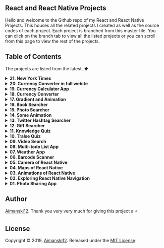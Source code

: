 ## React and React Native Projects

Hello and welcome to the Github repo of my React and React Native Projects. This houses all the related projects I created as well as the source codes of each project. Each project is branched from this master file. You can click on the branch tab to view all the listed projects or you can scroll from this page to view the rest of the projects. 

## Table of Contents

The projects are listed from the latest. :arrow_up:

<details>
  <summary><strong>21. New York Times</strong></summary>

   ### Overview :sunglasses:

> Coming Soon!

</details>

<details>
  <summary><strong>20. Currency Converter in full webite</strong></summary>

   ### Overview :sunglasses:

> In this project, I have created a full website application from the currency app that I have created on the two project. This website is fully responsive and it is also using the [React Router](https://reacttraining.com/react-router/) to its navigation. This webapp is also using [API Frankfurter](https://www.frankfurter.app/) and [Rest Countries](https://restcountries.eu/) APIs.
I also sketched designed the app using [Figma](https://www.figma.com/).

[View it live from your browser.](http://bit.ly/2vQAx5Q) Deployed with Firebase<br>
[View project source code](https://github.com/Aimanski12/ReactJS_Projects/tree/proj20).<br>
[Watch Short Video Clip](https://youtu.be/mIHSk8UxET4) <br>


<div float="left">
  <a href="https://youtu.be/mIHSk8UxET4">
    <img src="https://github.com/Aimanski12/proj-resource/blob/master/libs/react/react20-currency.gif" alt="screen shot">
  </a>
</div>

</details>

<details>
  <summary><strong>19. Currency Calculator App</strong></summary>

  ### Overview :sunglasses:

> From the last project, I added a [React Router](https://reacttraining.com/react-router/) and integrated a currency calculator app for this project. Thank you for looking into this repo. All the data from this app are taken from [API Frankfurter](https://www.frankfurter.app/) and [Rest Countries](https://restcountries.eu/).

[View it live from your browser.](http://bit.ly/2tFL0A3) Deployed with Firebase<br>
[View project source code](https://github.com/Aimanski12/ReactJS_Projects/tree/proj19).<br>
[Watch Short Video Clip](https://youtu.be/MwPo-bn6mZk) <br>

<div float="left">
  <a href="https://youtu.be/MwPo-bn6mZk">
    <img src="https://github.com/Aimanski12/proj-resource/blob/master/libs/react/react19-currencycalc.gif" alt="screen shot">
  </a>
</div>

</details>

<details>
  <summary><strong>18. Currency Converter</strong></summary>

  ### Overview :sunglasses:

> Currency converter app are one of the app ideas that really interests me most. I build this app to see how does the currency app works under the hood. Thank you for looking into this repo. All the data from this app are taken from [API Frankfurter](https://www.frankfurter.app/) and [Rest Countries](https://restcountries.eu/).

[View it live from your browser.](http://bit.ly/2tFL0A3) Deployed with Firebase<br>
[View project source code](https://github.com/Aimanski12/ReactJS_Projects/tree/proj18).<br>
[Watch Short Video Clip](https://youtu.be/Bz_-G6Oi6R0) <br>

<div float="left">
  <a href="https://youtu.be/Bz_-G6Oi6R0">
    <img src="https://github.com/Aimanski12/proj-resource/blob/master/libs/react/react18-currencyconverter.gif" alt="screen shot">
  </a>
</div>

</details>

<details>
  <summary><strong>17. Gradient and Animation</strong></summary>

  ### Overview :sunglasses:

> In this app I am making a simple TodoList that renders animation using [CSSTransition](http://reactcommunity.org/react-transition-group/css-transition) and [TransitionGroup](http://reactcommunity.org/react-transition-group/transition-group) library from ReactJS and with diffent background for each list to generate a gradient look list.

[View it live from your browser.](http://bit.ly/2rHXQNk) Deployed with Firebase<br>
[View project source code](https://github.com/Aimanski12/ReactJS_Projects/tree/proj17).<br>
[Watch Short Video Clip](https://youtu.be/fb0GsdBwlfA) <br>

<div float="left">
  <a href="https://youtu.be/fb0GsdBwlfA">
    <img src="https://github.com/Aimanski12/proj-resource/blob/master/libs/react/react17-animation-gradient.gif" alt="screen shot">
  </a>
</div>

</details>

<details>
  <summary><strong>16. Book Searcher</strong></summary>

  ### Overview :sunglasses:

> I created this website to help users search for books they want to read. All the books datta from this app are taken from [Google Books](https://books.google.com/). It contains a huge amount of data about retailed books and publications and it is free to use.

[View it live from your browser.](http://bit.ly/39ohIpO) Deployed with Firebase<br>
[View project source code](https://github.com/Aimanski12/ReactJS_Projects/tree/proj16).<br>
[Watch Short Video Clip](https://youtu.be/mjBNXKLQsRU) <br>

<div float="left">
  <a href="https://youtu.be/mjBNXKLQsRU">
    <img src="https://github.com/Aimanski12/proj-resource/blob/master/libs/react/react16-photo-search.gif" alt="screen shot">
  </a>
</div>

</details>

<details>
  <summary><strong>15. Photo Searcher</strong></summary>

  ### Overview :sunglasses:

> I want to create an app that searches photos on the internet. I found [Pexels.com](https://www.pexels.com/) a free stock photos you can query for free. So I decided to build one app like this. 

[View it live from your browser.](http://bit.ly/2EWAKpn) Deployed with Firebase<br>
[View project source code](https://github.com/Aimanski12/ReactJS_Projects/tree/proj15).<br>
[Watch Short Video Clip](https://youtu.be/pQ3YLyzhd_0) <br>

<div float="left">
  <a href="https://youtu.be/pQ3YLyzhd_0">
    <img src="https://github.com/Aimanski12/proj-resource/blob/master/libs/react/react15-%20photo%20search.gif" alt="screen shot">
  </a>
</div>

</details>

<details>
  <summary><strong>14. Some Animation</strong></summary>

  ### Overview :sunglasses:

> Animations are one of the important things that bring more life to your website. So I have decided to create this app with some animations. I am using [React Reveal](https://www.react-reveal.com/) a lightweight react animation library. 

[View it live from your browser.](http://bit.ly/2M1xA7s) Deployed with Firebase<br>
[View project source code](https://github.com/Aimanski12/ReactJS_Projects/tree/proj14).<br>
[Watch Short Video Clip](https://youtu.be/GiUuTDm982g) <br>

<div float="left">
  <a href="https://youtu.be/GiUuTDm982g">
    <img src="https://github.com/Aimanski12/proj-resource/blob/master/libs/react/react14-animations.gif" alt="screen shot">
  </a>
</div>

</details> 

<details>
  <summary><strong>13. Twitter Hashtag Searcher</strong></summary>

  ### Overview :sunglasses:

  > This app allows the user to search hashtagged words from [Twitter](https://twitter.com). The app requires APIKeys and Access Token provided by Twitter. 

  [View it live from your browser.](http://bit.ly/2RwP9jx) Deployed with Firebase<br>
  [View project source code](https://github.com/Aimanski12/ReactJS_Projects/tree/proj13).<br>
  [Watch Short Video Clip](https://youtu.be/EPNche7kZBQ) <br>

  <div float="left">
    <a href="https://youtu.be/EPNche7kZBQ">
      <img src="https://github.com/Aimanski12/proj-resource/blob/master/libs/react/react13-tweetersearch.gif" alt="screen shot">
    </a>
  </div>

</details> 

<details>
  <summary><strong>12. Giff Searcher</strong></summary>

  ### Overview :sunglasses:

  > This is a ReactJS website is allow the user to search giff images and files. It uses the [Giphy API](https://developers.giphy.com/), an online database and search engine that allows users to search for and share short looping videos with no sound, that resemble animated GIF files.

  [View it live from your browser.](http://bit.ly/33orX9q) Deployed with Firebase<br>
  [View project source code](https://github.com/Aimanski12/ReactJS_Projects/tree/proj12).<br>
  [Watch Short Video Clip](https://youtu.be/Fiy8VBEon5g) <br>

  <div float="left">
    <a href="https://youtu.be/Fiy8VBEon5g">
      <img src="https://github.com/Aimanski12/proj-resource/blob/master/libs/react/react12-giffsearch.gif" alt="screen shot">
    </a>
  </div>

</details> 

<details>
  <summary><strong>11. Knowledge Quiz</strong></summary>

  ### Overview :sunglasses:

  > This app is a knowledge quiz app. It asks quiestions about general informations and you just have to pick you answers from the options provided. It uses its data from [Open Trivia Database](https://opentdb.com/api_config.php) - an open source database 

  [View it live from your browser.](http://bit.ly/2QAur1E) Deployed with Firebase<br>
  [View project source code](https://github.com/Aimanski12/ReactJS_Projects/tree/proj11).<br>
  [Watch Short Video Clip](https://youtu.be/ngMWwH9n-lA) <br>

  <div float="left">
    <a href="https://youtu.be/ngMWwH9n-lA">
      <img src="https://github.com/Aimanski12/proj-resource/blob/master/libs/react/react11-knowledgequiz.gif" alt="screen shot">
    </a>
  </div>

</details> 


<details>
  <summary><strong>10. Tralse Quiz</strong></summary>

  ### Overview :sunglasses:

  > This is a True or False App. It is run on a ReactJS. It is an app that allows the user to play a true or false quiz about general informations about science, math, sports, music, politics, history, etc. This app uses resources [Open Trivia Database](https://opentdb.com/api_config.php). A free JSON API for programming projects. It does not require API tokens when you use it.

  [View it live from your browser.](http://bit.ly/2NXdPON) Deployed with Firebase<br>
  [View project source code](https://github.com/Aimanski12/ReactJS_Projects/tree/proj10).<br>
  [Watch Short Video Clip](https://www.youtube.com/watch?v=p9yRbI88yXo&feature=youtu.be) <br>

  <div float="left">
    <a href="https://www.youtube.com/watch?v=p9yRbI88yXo&feature=youtu.be">
      <img src="https://github.com/Aimanski12/proj-resource/blob/master/libs/react/react10-tralse.gif" alt="screen shot">
    </a>
  </div>

</details> 

<details>
  <summary><strong>09. Video Search</strong></summary>

  ### Overview :sunglasses:

  > This is a Movie Searcher App. It allows the user to search movies and informations relation about the searched movie. This app uses The Movie DB API to query data about movies. It also uses Axios, a Promised Based HTTP module for NodeJS.
  > MovieDB have so many API's that you can use to query informations about movies. It gives the developer a free API Key 

  [View it live from your browser.](http://bit.ly/36rnvtd) Deployed with Firebase<br>
  [View project source code](https://github.com/Aimanski12/ReactJS_Projects/tree/proj09).<br>
  [Watch Short Video Clip](https://www.youtube.com/watch?v=-JO-5kmfmys&t=3s) <br>

  <div float="left">
    <a href="https://www.youtube.com/watch?v=-JO-5kmfmys&t=3s">
      <img src="https://github.com/Aimanski12/proj-resource/blob/master/libs/react/react09-moviesearch.gif" alt="screen shot">
    </a>
  </div>

</details> 


<details>
<summary><strong>08. Multi-todo List App</strong></summary>

### Overview :sunglasses:

> Todo List App is very common programming exercises. I am building this app and want to make it something different. It is a list of todo-list. It allows you to create multiple todo-list with the same functionality. This app is a MERN Stack App. 

[View it from your browser](http://bit.ly/aiman-reactjs08). Deployed at Heroku. <br>
[View project source code](https://github.com/Aimanski12/ReactJS_Projects/tree/proj08).<br>
[Watch Short Video Clip](https://www.youtube.com/watch?v=RT3m9PTgPb8).

<div float="left">
  <a href="https://www.youtube.com/watch?v=RT3m9PTgPb8">
    <img src="https://user-images.githubusercontent.com/32781697/59612982-ae6f0c80-90e3-11e9-9132-340ff4deb5fe.png" alt="screen shot">
  </a>
</div>
</details>


<details>
<summary><strong>07. Weather App</strong></summary>

### Overview :sunglasses:

This is a simple weather app that allows you to check weather conditions from any city you want. You can type any city and it will provide the latest weather of that city you entered. The resources from this app are from [OpenWeatherMap](https://openweathermap.org/). 

[View it from your browser](https://aimanski-weatherapp.firebaseapp.com/). Deployed at firebase.<br>
[View project source code](https://github.com/Aimanski12/ReactJS_Projects/tree/proj07).<br>
[Watch Short Video Clip](https://www.youtube.com/watch?v=_M7zkeqpyD8). <br>

<div float="left">
  <a href="https://www.youtube.com/watch?v=_M7zkeqpyD8">
    <img src="https://user-images.githubusercontent.com/32781697/58397784-25027800-8018-11e9-8df8-739d52ddc9f8.gif" alt="screen shot">
  </a>
</div>
</details>


<details>
<summary><strong>06. Barcode Scanner</strong></summary>

### Overview :sunglasses:

Barcode scanners are one of the applications that amazes me. So, I have decided to create one. This is app allows you to scan barcodes directly from the user's browser. The app is using [Quagga](https://serratus.github.io/quaggaJS/) a javascript library that streams the user's camera and then searches for any barcodes rendered from the streamed video. The app fetches data from [Barcode API](https://www.barcodelookup.com/api) and then returns product information related to the barcode. 


[View it from your browser](http://bit.ly/aiman-reactjs06). Deployed on Firebase. <br>

[View project source code](https://github.com/Aimanski12/ReactJS_Projects/tree/proj06). <br>

[Watch Short Video Clip](https://www.youtube.com/watch?v=RHSBdVFhjZs&feature=youtu.be).

<div float="left">
  <a href="https://www.youtube.com/watch?v=RHSBdVFhjZs&feature=youtu.be">
    <img src="https://user-images.githubusercontent.com/32781697/57206082-c56cfb80-6f88-11e9-8d76-a94aef05d1f2.gif" alt="screen shot">
  </a>
</div>
</details>

<details>
<summary><strong>05. Camera of React Native </strong></summary>

### Overview :sunglasses:

I was trying to play some api's where I can render a real camera with [React Native Camera](https://github.com/react-native-community/react-native-camera) and store images to cloud storage using [Google Firebase](https://firebase.google.com/) and store all images data so that the user can access all the information. I was very excited creating this app. In this project, I learned how to set up a native app using camera and how to build a cloud data storage.

[View project source code](https://github.com/Aimanski12/ReactJS_Projects/tree/proj05).

[Watch Short Video Clip](https://www.youtube.com/watch?v=BcZZbDwvVFw&feature=youtu.be).

<div float="left">
  <a href="https://www.youtube.com/watch?v=BcZZbDwvVFw&feature=youtu.be">
    <img src="https://user-images.githubusercontent.com/32781697/56854352-ad4b0b80-68fa-11e9-88d5-cb93e8ce7b79.png" alt="screen shot">
  </a>
</div>

</details>

<details>
<summary><strong>04. Maps of React Native </strong></summary>

### Overview :sunglasses:

[View project source code](https://github.com/Aimanski12/ReactJS_Projects/tree/proj04).

I wanted to make an application that renders [Google Maps](https://www.google.com/maps) so I made this application that renders maps on a mobile device. I had so much fun building this application and I learned how to render map components using `MapView` and the properties that are needed for the map to render. I also learned how to create map markers using `MapView.Marker` and animate the markers when a new location is selected. I also learned how to `Polygons` and `Polylines`. This can be very useful for projects that needs map components.

<div float="left">
<a href="https://user-images.githubusercontent.com/32781697/56159806-31ac9e80-5f8b-11e9-9364-ebbab786a849.gif"><img src="https://user-images.githubusercontent.com/32781697/56159806-31ac9e80-5f8b-11e9-9364-ebbab786a849.gif" title="Project Clip" /></a>
<a href="https://user-images.githubusercontent.com/32781697/56159821-3f622400-5f8b-11e9-8651-d3596e9cf294.gif"><img src="https://user-images.githubusercontent.com/32781697/56159821-3f622400-5f8b-11e9-8651-d3596e9cf294.gif" title="Project Clip" /></a>
<a href="https://user-images.githubusercontent.com/32781697/56159840-4ab54f80-5f8b-11e9-81ce-095fbb2d0577.gif"><img src="https://user-images.githubusercontent.com/32781697/56159840-4ab54f80-5f8b-11e9-81ce-095fbb2d0577.gif" title="Project Clip" /></a>
<a href="https://user-images.githubusercontent.com/32781697/56159853-56a11180-5f8b-11e9-9fa4-fba0aeb036b1.gif"><img src="https://user-images.githubusercontent.com/32781697/56159853-56a11180-5f8b-11e9-9fa4-fba0aeb036b1.gif" title="Project Clip" /></a>
</div>

</details>

<details>
<summary><strong>03. Animations of React Native</strong></summary>

### Overview :sunglasses:
I was playing with `React Native Animation` library for this project and I learned a lot from it. In this project I learned configure animation using `Animate.timing()` and how to compose animation methods. I also explored how to combine animations values and how to modify the segments of the animation using `interpolate()` and use it to built in methods like `transform`, `translate`, `scale`.

[View project source code](https://github.com/Aimanski12/ReactJS_Projects/tree/proj03).

<div float="left">
<a href="https://user-images.githubusercontent.com/32781697/55842214-1d365500-5af8-11e9-89a9-c422e9357ecb.gif"><img src="https://user-images.githubusercontent.com/32781697/55842214-1d365500-5af8-11e9-89a9-c422e9357ecb.gif" title="Project Clip" /></a>
<a href="https://user-images.githubusercontent.com/32781697/55842293-74d4c080-5af8-11e9-85e7-b0396796a4ed.gif"><img src="https://user-images.githubusercontent.com/32781697/55842293-74d4c080-5af8-11e9-85e7-b0396796a4ed.gif" title="Project Clip" /></a>
<a href="https://user-images.githubusercontent.com/32781697/55842329-a3529b80-5af8-11e9-9dca-5216d1483db4.gif"><img src="https://user-images.githubusercontent.com/32781697/55842329-a3529b80-5af8-11e9-9dca-5216d1483db4.gif" title="Project Clip" /></a>
</div>

</details>

<details>
<summary><strong>02. Exploring React Native Navigation</strong></summary>

### Overview :sunglasses:
This challenge deepens my understanding of `Navigation` functions of [React Native Navigation](https://reactnavigation.org/) version 3.x. Creating tabs using `creareStackNavigator`, `createSwitchNavigator`, `createBottomTabNavigator`, `createAppContainer`, and `createDrawerNavigator` are some of the few things I was exploring in this project.  

[View project source code](https://github.com/Aimanski12/ReactJS_Projects/tree/proj02).

<div float="left">
<a href="https://user-images.githubusercontent.com/32781697/55290964-4d1a8580-539f-11e9-93c2-221486aef6a7.gif"><img src="https://user-images.githubusercontent.com/32781697/55290964-4d1a8580-539f-11e9-93c2-221486aef6a7.gif" title="Project Clip"/></a>
</div>

  
</details>

<details>
<summary><strong>01. Photo Sharing App</strong></summary>

### Overview :sunglasses:
This is a full 
  [React Native](https://facebook.github.io/react-native/) project I took from [Udemy](https://www.udemy.com/react-native-the-practical-guide/learn/lecture/13914812#content). The course covers a lot of `React Native` fundamentals from `Component` rendering, `Navigation and Routers`, `Animation`, `Styling`, `Redux`, `State and Props` and many more like 
  
  [Redux](https://redux.js.org/) and [Firebase](https://firebase.google.com/). The course also covers other libraries like [Icons](https://github.com/oblador/react-native-vector-icons), [Camera Detection](https://github.com/react-native-community/react-native-camera) and [Geolocations](https://facebook.github.io/react-native/docs/geolocation). I have learned a lot in this course and it has broaden my knowledge about this framework.
  [View project source code](https://github.com/Aimanski12/react-native-p03).

  <div float="left">
    <a href="https://user-images.githubusercontent.com/32781697/55290400-856a9580-5398-11e9-8ebb-785659c2813f.png"><img src="https://user-images.githubusercontent.com/32781697/55290400-856a9580-5398-11e9-8ebb-785659c2813f.png" title="Project Clip"/></a>
  </div>

</details>

## Author

[Aimanski12](https://github.com/Aimanski12).
Thank you very very much for giving this project a :star:

## License 

Copyright © 2019, [Aimanski12](https://github.com/Aimanski12).
Released under the [MIT License](LICENSE).

